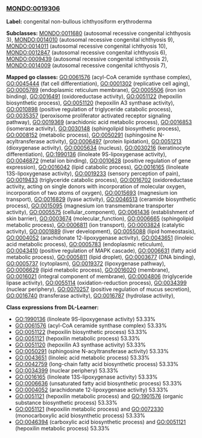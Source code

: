 
### [MONDO:0019306](http://purl.obolibrary.org/obo/MONDO_0019306)
**Label:** congenital non-bullous ichthyosiform erythroderma

**Subclasses:** [MONDO:0011680](http://purl.obolibrary.org/obo/MONDO_0011680) (autosomal recessive congenital ichthyosis 3), [MONDO:0014010](http://purl.obolibrary.org/obo/MONDO_0014010) (autosomal recessive congenital ichthyosis 9), [MONDO:0014011](http://purl.obolibrary.org/obo/MONDO_0014011) (autosomal recessive congenital ichthyosis 10), [MONDO:0012847](http://purl.obolibrary.org/obo/MONDO_0012847) (autosomal recessive congenital ichthyosis 6), [MONDO:0009439](http://purl.obolibrary.org/obo/MONDO_0009439) (autosomal recessive congenital ichthyosis 2), [MONDO:0014009](http://purl.obolibrary.org/obo/MONDO_0014009) (autosomal recessive congenital ichthyosis 7), 

**Mapped go classes:** [GO:0061576](http://purl.obolibrary.org/obo/GO_0061576) (acyl-CoA ceramide synthase complex), [GO:0045444](http://purl.obolibrary.org/obo/GO_0045444) (fat cell differentiation), [GO:0001302](http://purl.obolibrary.org/obo/GO_0001302) (replicative cell aging), [GO:0005789](http://purl.obolibrary.org/obo/GO_0005789) (endoplasmic reticulum membrane), [GO:0005506](http://purl.obolibrary.org/obo/GO_0005506) (iron ion binding), [GO:0016491](http://purl.obolibrary.org/obo/GO_0016491) (oxidoreductase activity), [GO:0051122](http://purl.obolibrary.org/obo/GO_0051122) (hepoxilin biosynthetic process), [GO:0051120](http://purl.obolibrary.org/obo/GO_0051120) (hepoxilin A3 synthase activity), [GO:0010898](http://purl.obolibrary.org/obo/GO_0010898) (positive regulation of triglyceride catabolic process), [GO:0035357](http://purl.obolibrary.org/obo/GO_0035357) (peroxisome proliferator activated receptor signaling pathway), [GO:0019369](http://purl.obolibrary.org/obo/GO_0019369) (arachidonic acid metabolic process), [GO:0016853](http://purl.obolibrary.org/obo/GO_0016853) (isomerase activity), [GO:0030148](http://purl.obolibrary.org/obo/GO_0030148) (sphingolipid biosynthetic process), [GO:0008152](http://purl.obolibrary.org/obo/GO_0008152) (metabolic process), [GO:0050291](http://purl.obolibrary.org/obo/GO_0050291) (sphingosine N-acyltransferase activity), [GO:0006497](http://purl.obolibrary.org/obo/GO_0006497) (protein lipidation), [GO:0051213](http://purl.obolibrary.org/obo/GO_0051213) (dioxygenase activity), [GO:0005634](http://purl.obolibrary.org/obo/GO_0005634) (nucleus), [GO:0030216](http://purl.obolibrary.org/obo/GO_0030216) (keratinocyte differentiation), [GO:1990136](http://purl.obolibrary.org/obo/GO_1990136) (linoleate 9S-lipoxygenase activity), [GO:0046872](http://purl.obolibrary.org/obo/GO_0046872) (metal ion binding), [GO:0010628](http://purl.obolibrary.org/obo/GO_0010628) (positive regulation of gene expression), [GO:0016042](http://purl.obolibrary.org/obo/GO_0016042) (lipid catabolic process), [GO:0016165](http://purl.obolibrary.org/obo/GO_0016165) (linoleate 13S-lipoxygenase activity), [GO:0019233](http://purl.obolibrary.org/obo/GO_0019233) (sensory perception of pain), [GO:0019433](http://purl.obolibrary.org/obo/GO_0019433) (triglyceride catabolic process), [GO:0016702](http://purl.obolibrary.org/obo/GO_0016702) (oxidoreductase activity, acting on single donors with incorporation of molecular oxygen, incorporation of two atoms of oxygen), [GO:0015693](http://purl.obolibrary.org/obo/GO_0015693) (magnesium ion transport), [GO:0016829](http://purl.obolibrary.org/obo/GO_0016829) (lyase activity), [GO:0046513](http://purl.obolibrary.org/obo/GO_0046513) (ceramide biosynthetic process), [GO:0015095](http://purl.obolibrary.org/obo/GO_0015095) (magnesium ion transmembrane transporter activity), [GO:0005575](http://purl.obolibrary.org/obo/GO_0005575) (cellular_component), [GO:0061436](http://purl.obolibrary.org/obo/GO_0061436) (establishment of skin barrier), [GO:0003674](http://purl.obolibrary.org/obo/GO_0003674) (molecular_function), [GO:0006665](http://purl.obolibrary.org/obo/GO_0006665) (sphingolipid metabolic process), [GO:0006811](http://purl.obolibrary.org/obo/GO_0006811) (ion transport), [GO:0003824](http://purl.obolibrary.org/obo/GO_0003824) (catalytic activity), [GO:0001889](http://purl.obolibrary.org/obo/GO_0001889) (liver development), [GO:0055088](http://purl.obolibrary.org/obo/GO_0055088) (lipid homeostasis), [GO:0004052](http://purl.obolibrary.org/obo/GO_0004052) (arachidonate 12-lipoxygenase activity), [GO:0043651](http://purl.obolibrary.org/obo/GO_0043651) (linoleic acid metabolic process), [GO:0005783](http://purl.obolibrary.org/obo/GO_0005783) (endoplasmic reticulum), [GO:0043410](http://purl.obolibrary.org/obo/GO_0043410) (positive regulation of MAPK cascade), [GO:0006631](http://purl.obolibrary.org/obo/GO_0006631) (fatty acid metabolic process), [GO:0005811](http://purl.obolibrary.org/obo/GO_0005811) (lipid droplet), [GO:0003677](http://purl.obolibrary.org/obo/GO_0003677) (DNA binding), [GO:0005737](http://purl.obolibrary.org/obo/GO_0005737) (cytoplasm), [GO:0019372](http://purl.obolibrary.org/obo/GO_0019372) (lipoxygenase pathway), [GO:0006629](http://purl.obolibrary.org/obo/GO_0006629) (lipid metabolic process), [GO:0016020](http://purl.obolibrary.org/obo/GO_0016020) (membrane), [GO:0016021](http://purl.obolibrary.org/obo/GO_0016021) (integral component of membrane), [GO:0004806](http://purl.obolibrary.org/obo/GO_0004806) (triglyceride lipase activity), [GO:0055114](http://purl.obolibrary.org/obo/GO_0055114) (oxidation-reduction process), [GO:0034399](http://purl.obolibrary.org/obo/GO_0034399) (nuclear periphery), [GO:0070257](http://purl.obolibrary.org/obo/GO_0070257) (positive regulation of mucus secretion), [GO:0016740](http://purl.obolibrary.org/obo/GO_0016740) (transferase activity), [GO:0016787](http://purl.obolibrary.org/obo/GO_0016787) (hydrolase activity), 

**Class expressions from DL-Learner:**

- [GO:1990136](http://purl.obolibrary.org/obo/GO_1990136) (linoleate 9S-lipoxygenase activity) 53.33%
- [GO:0061576](http://purl.obolibrary.org/obo/GO_0061576) (acyl-CoA ceramide synthase complex) 53.33%
- [GO:0051122](http://purl.obolibrary.org/obo/GO_0051122) (hepoxilin biosynthetic process) 53.33%
- [GO:0051121](http://purl.obolibrary.org/obo/GO_0051121) (hepoxilin metabolic process) 53.33%
- [GO:0051120](http://purl.obolibrary.org/obo/GO_0051120) (hepoxilin A3 synthase activity) 53.33%
- [GO:0050291](http://purl.obolibrary.org/obo/GO_0050291) (sphingosine N-acyltransferase activity) 53.33%
- [GO:0043651](http://purl.obolibrary.org/obo/GO_0043651) (linoleic acid metabolic process) 53.33%
- [GO:0042759](http://purl.obolibrary.org/obo/GO_0042759) (long-chain fatty acid biosynthetic process) 53.33%
- [GO:0034399](http://purl.obolibrary.org/obo/GO_0034399) (nuclear periphery) 53.33%
- [GO:0016165](http://purl.obolibrary.org/obo/GO_0016165) (linoleate 13S-lipoxygenase activity) 53.33%
- [GO:0006636](http://purl.obolibrary.org/obo/GO_0006636) (unsaturated fatty acid biosynthetic process) 53.33%
- [GO:0004052](http://purl.obolibrary.org/obo/GO_0004052) (arachidonate 12-lipoxygenase activity) 53.33%
- [GO:0051121](http://purl.obolibrary.org/obo/GO_0051121) (hepoxilin metabolic process) and [GO:1901576](http://purl.obolibrary.org/obo/GO_1901576) (organic substance biosynthetic process) 53.33%
- [GO:0051121](http://purl.obolibrary.org/obo/GO_0051121) (hepoxilin metabolic process) and [GO:0072330](http://purl.obolibrary.org/obo/GO_0072330) (monocarboxylic acid biosynthetic process) 53.33%
- [GO:0046394](http://purl.obolibrary.org/obo/GO_0046394) (carboxylic acid biosynthetic process) and [GO:0051121](http://purl.obolibrary.org/obo/GO_0051121) (hepoxilin metabolic process) 53.33%


